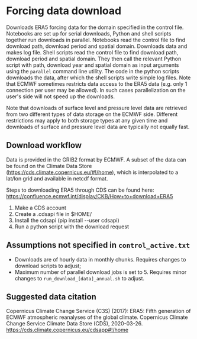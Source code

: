 # Forcing data download
Downloads ERA5 forcing data for the domain specified in the control file. Notebooks are set up for serial downloads, Python and shell scripts together run downloads in parallel. Notebooks read the control file to find download path, download period and spatial domain. Downloads data and makes log file. Shell scripts read the control file to find download path, download period and spatial domain. They then call the relevant Python script with path, download year and spatial domain as input arguments using the `parallel` command line utility. The code in the python scripts downloads the data, after which the shell scripts write simple log files. Note that ECMWF sometimes restricts data access to the ERA5 data (e.g. only 1 connection per user may be allowed). In such cases parallelization on the user's side will not speed up the downloads.

Note that downloads of surface level and pressure level data are retrieved from two different types of data storage on the ECMWF side. Different restrictions may apply to both storage types at any given time and downloads of surface and pressure level data are typically not equally fast. 


## Download workflow
Data is provided in the GRIB2 format by ECMWF. A subset of the data can be found on the Climate Data Store (https://cds.climate.copernicus.eu/#!/home), which is interpolated to a lat/lon grid and available in netcdf format.

Steps to downloading ERA5 through CDS can be found here: https://confluence.ecmwf.int/display/CKB/How+to+download+ERA5
1. Make a CDS account
2. Create a .cdsapi file in $HOME/
3. Install the cdsapi (pip install --user cdsapi)
4. Run a python script with the download request


## Assumptions not specified in `control_active.txt`
- Downloads are of hourly data in monthly chunks. Requires changes to download scripts to adjust;
- Maximum number of parallel download jobs is set to 5. Requires minor changes to `run_download_[data]_annual.sh` to adjust.


## Suggested data citation
Copernicus Climate Change Service (C3S) (2017): ERA5: Fifth generation of ECMWF atmospheric reanalyses of the global climate. Copernicus Climate Change Service Climate Data Store (CDS), 2020-03-26. https://cds.climate.copernicus.eu/cdsapp#!/home